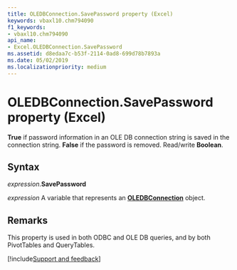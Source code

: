 ```yaml
---
title: OLEDBConnection.SavePassword property (Excel)
keywords: vbaxl10.chm794090
f1_keywords:
- vbaxl10.chm794090
api_name:
- Excel.OLEDBConnection.SavePassword
ms.assetid: d8edaa7c-b53f-2114-0ad8-699d78b7893a
ms.date: 05/02/2019
ms.localizationpriority: medium
---
```



# OLEDBConnection.SavePassword property (Excel)

**True** if password information in an OLE DB connection string is saved in the connection string. **False** if the password is removed. Read/write **Boolean**.


## Syntax

_expression_.**SavePassword**

_expression_ A variable that represents an **[OLEDBConnection](Excel.OLEDBConnection.md)** object.


## Remarks

This property is used in both ODBC and OLE DB queries, and by both PivotTables and QueryTables.




[!include[Support and feedback](~/includes/feedback-boilerplate.md)]